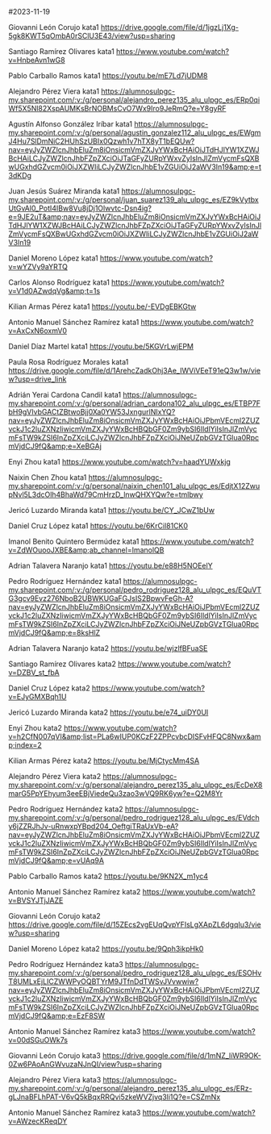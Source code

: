 #2023-11-19

Giovanni León Corujo	kata1	https://drive.google.com/file/d/1jgzLj1Xg-5gk8KWT5qOmbA0rSClU3E43/view?usp=sharing

Santiago Ramírez Olivares	kata1	https://www.youtube.com/watch?v=HnbeAvn1wG8

Pablo Carballo Ramos	kata1	https://youtu.be/mE7Ld7jUDM8

Alejandro Pérez Viera	kata1	https://alumnosulpgc-my.sharepoint.com/:v:/g/personal/alejandro_perez135_alu_ulpgc_es/ERp0qiWf5X5Nl82XspAUMKsBrNOBMsCvO7Wx9Iro9JeRmQ?e=Y8gyRF

Agustín Alfonso González Iríbar	kata1	https://alumnosulpgc-my.sharepoint.com/:v:/g/personal/agustin_gonzalez112_alu_ulpgc_es/EWgmJ4Hu7SlDmNiC2HUhSzUBIx0Qzwh1v7hTX8yT1bEQUw?nav=eyJyZWZlcnJhbEluZm8iOnsicmVmZXJyYWxBcHAiOiJTdHJlYW1XZWJBcHAiLCJyZWZlcnJhbFZpZXciOiJTaGFyZURpYWxvZyIsInJlZmVycmFsQXBwUGxhdGZvcm0iOiJXZWIiLCJyZWZlcnJhbE1vZGUiOiJ2aWV3In19&amp;e=t3dKDg

Juan Jesús Suárez Miranda	kata1	https://alumnosulpgc-my.sharepoint.com/:v:/g/personal/juan_suarez139_alu_ulpgc_es/EZ9kVytbxUtGvAl0_PotI4IBw8Vu8jDj1Olwvtc-Dsn4ig?e=9JE2uT&amp;nav=eyJyZWZlcnJhbEluZm8iOnsicmVmZXJyYWxBcHAiOiJTdHJlYW1XZWJBcHAiLCJyZWZlcnJhbFZpZXciOiJTaGFyZURpYWxvZyIsInJlZmVycmFsQXBwUGxhdGZvcm0iOiJXZWIiLCJyZWZlcnJhbE1vZGUiOiJ2aWV3In19

Daniel Moreno López	kata1	https://www.youtube.com/watch?v=wYZVy9aYRTQ

Carlos Alonso Rodríguez	kata1	https://www.youtube.com/watch?v=V1d0AZwdqVg&amp;t=1s

Kilian Armas Pérez	kata1	https://youtu.be/-EVDgEBKGtw

Antonio Manuel Sánchez Ramírez	kata1	https://www.youtube.com/watch?v=AxCxN6oxmV0

Daniel Díaz Martel	kata1	https://youtu.be/5KGVrLwjEPM

Paula Rosa Rodríguez Morales	kata1	https://drive.google.com/file/d/1ArehcZadkOhj3Ae_IWViVEeT91eQ3w1w/view?usp=drive_link

Adrián Yerai Cardona Candil	kata1	https://alumnosulpgc-my.sharepoint.com/:v:/g/personal/adrian_cardona102_alu_ulpgc_es/ETBP7FbH9gVIvbGACtZBtwoBjj0Xa0YW53JxngurlNIxYQ?nav=eyJyZWZlcnJhbEluZm8iOnsicmVmZXJyYWxBcHAiOiJPbmVEcml2ZUZvckJ1c2luZXNzIiwicmVmZXJyYWxBcHBQbGF0Zm9ybSI6IldlYiIsInJlZmVycmFsTW9kZSI6InZpZXciLCJyZWZlcnJhbFZpZXciOiJNeUZpbGVzTGlua0RpcmVjdCJ9fQ&amp;e=XeBGAj

Enyi Zhou	kata1	https://www.youtube.com/watch?v=haadYUWxkjg

Naixin Chen Zhou	kata1	https://alumnosulpgc-my.sharepoint.com/:v:/g/personal/naixin_chen101_alu_ulpgc_es/EdjtX12ZwupNvl5L3dcOlh4BhaWd79CmHrzD_lnwQHXYQw?e=tmlbwy

Jericó Luzardo Miranda	kata1	https://youtu.be/CY_JCwZ1bUw

Daniel Cruz López	kata1	https://youtu.be/6KrCil81CK0

Imanol Benito Quintero Bermúdez	kata1	https://www.youtube.com/watch?v=ZdWOuooJXBE&amp;ab_channel=ImanolQB

Adrian Talavera Naranjo	kata1	https://youtu.be/e88H5NOEelY

Pedro Rodríguez Hernández	kata1	https://alumnosulpgc-my.sharepoint.com/:v:/g/personal/pedro_rodriguez128_alu_ulpgc_es/EQuVTG3gcv9Evz276NboB2UBWKUGaFGJsIS2BpwvFeGh-A?nav=eyJyZWZlcnJhbEluZm8iOnsicmVmZXJyYWxBcHAiOiJPbmVEcml2ZUZvckJ1c2luZXNzIiwicmVmZXJyYWxBcHBQbGF0Zm9ybSI6IldlYiIsInJlZmVycmFsTW9kZSI6InZpZXciLCJyZWZlcnJhbFZpZXciOiJNeUZpbGVzTGlua0RpcmVjdCJ9fQ&amp;e=8ksHlZ

Adrian Talavera Naranjo	kata2	https://youtu.be/wjzlfBFuaSE

Santiago Ramírez Olivares	kata2	https://www.youtube.com/watch?v=DZBV_st_fbA

Daniel Cruz López	kata2	https://www.youtube.com/watch?v=EJyGMXBqh1U

Jericó Luzardo Miranda	kata2	https://youtu.be/e74_uiDY0UI

Enyi Zhou	kata2	https://www.youtube.com/watch?v=h2CfN007qVI&amp;list=PLa6wIUP0KCzF2ZPPcvbcDISFvHFQC8Nwx&amp;index=2

Kilian Armas Pérez	kata2	https://youtu.be/MjCtycMm4SA

Alejandro Pérez Viera	kata2	https://alumnosulpgc-my.sharepoint.com/:v:/g/personal/alejandro_perez135_alu_ulpgc_es/EcDeX8marG5PpYEhyum3eeEBjViedeQu3zao3wVQ9RK6yw?e=Q2M8Yr

Pedro Rodríguez Hernández	kata2	https://alumnosulpgc-my.sharepoint.com/:v:/g/personal/pedro_rodriguez128_alu_ulpgc_es/EVdchy6jZZRJhJv-uRnwxpYBpd204_OeftgiTRaUxVb-eA?nav=eyJyZWZlcnJhbEluZm8iOnsicmVmZXJyYWxBcHAiOiJPbmVEcml2ZUZvckJ1c2luZXNzIiwicmVmZXJyYWxBcHBQbGF0Zm9ybSI6IldlYiIsInJlZmVycmFsTW9kZSI6InZpZXciLCJyZWZlcnJhbFZpZXciOiJNeUZpbGVzTGlua0RpcmVjdCJ9fQ&amp;e=vUAq9A

Pablo Carballo Ramos	kata2	https://youtu.be/9KN2X_m1yc4

Antonio Manuel Sánchez Ramírez	kata2	https://www.youtube.com/watch?v=BVSYJTjJAZE

Giovanni León Corujo	kata2	https://drive.google.com/file/d/15ZEcs2vgEUqQvpYFIsLgXApZL6dgqIu3/view?usp=sharing

Daniel Moreno López	kata2	https://youtu.be/9Qph3ikpHk0

Pedro Rodríguez Hernández	kata3	https://alumnosulpgc-my.sharepoint.com/:v:/g/personal/pedro_rodriguez128_alu_ulpgc_es/ESOHvT8UMLxEjLICZWWPyOQBTYrM9JTfnDdTWSvJVvwwiw?nav=eyJyZWZlcnJhbEluZm8iOnsicmVmZXJyYWxBcHAiOiJPbmVEcml2ZUZvckJ1c2luZXNzIiwicmVmZXJyYWxBcHBQbGF0Zm9ybSI6IldlYiIsInJlZmVycmFsTW9kZSI6InZpZXciLCJyZWZlcnJhbFZpZXciOiJNeUZpbGVzTGlua0RpcmVjdCJ9fQ&amp;e=EzF8SW

Antonio Manuel Sánchez Ramírez	kata3	https://www.youtube.com/watch?v=00dSGuOWk7s

Giovanni León Corujo	kata3	https://drive.google.com/file/d/1mNZ_liWR9OK-0Zw6PAoAnGWvuzaNJnQI/view?usp=sharing

Alejandro Pérez Viera	kata3	https://alumnosulpgc-my.sharepoint.com/:v:/g/personal/alejandro_perez135_alu_ulpgc_es/ERz-gLJnaBFLhPAT-V6vQ5kBqxRRQvi5zkeWVZjvq3li1Q?e=CSZmNx

Antonio Manuel Sánchez Ramírez	kata3	https://www.youtube.com/watch?v=AWzecKReqDY

